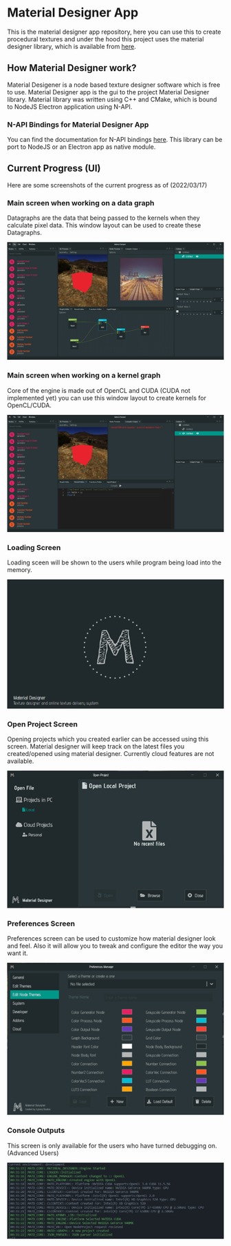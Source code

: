 # Material Designer App

This is the material designer app repository, here you can use this to create procedural textures and under the hood this project uses the material designer library, which is available from [here](https://github.com/lazzy07/material_designer_library).

## How Material Designer work?

Material Desigener is a node based texture designer software which is free to use. Material Designer app is the gui to the project Material Designer library. Material library was written using C++ and CMake, which is bound to NodeJS Electron application using N-API.

### N-API Bindings for Material Designer App

You can find the documentation for N-API bindings [here](https://github.com/lazzy07/material_designer_library/tree/main/matd_v8). This library can be port to NodeJS or an Electron app as native module.

## Current Progress (UI)

Here are some screenshots of the current progress as of (2022/03/17)

### Main screen when working on a data graph

Datagraphs are the data that being passed to the kernels when they calculate pixel data. This window layout can be used to create these Datagraphs.

![screenshot](./screenshots/screenshot_2022_03_17_data_graph.png)

### Main screen when working on a kernel graph

Core of the engine is made out of OpenCL and CUDA (CUDA not implemented yet) you can use this window layout to create kernels for OpenCL/CUDA.

![screenshot](./screenshots/screenshot_2022_03_17_kernel_editor.png)

### Loading Screen

Loading sceen will be shown to the users while program being load into the memory.

![screenshot](./screenshots/screenshot_2022_03_17_loading_screen.png)

### Open Project Screen

Opening projects which you created earlier can be accessed using this screen. Material designer will keep track on the latest files you created/opened using material designer. Currently cloud features are not available.

![screenshot](./screenshots/screenshot_2022_03_17_open_project.png)

### Preferences Screen

Preferences screen can be used to customize how material designer look and feel. Also it will allow you to tweak and configure the editor the way you want it.

![screenshot](./screenshots/screenshot_2022_03_17_preferences.png)

### Console Outputs

This screen is only available for the users who have turned debugging on. (Advanced Users)

![screenshot](./screenshots/screenshot_2022_03_17_console.png)
